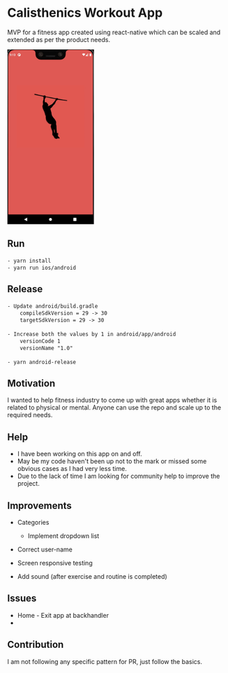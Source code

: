 # Calisthenics Workout App
MVP for a fitness app created using react-native which can be scaled and extended as per the product needs. 

<img src="demo/calisthenics-app.gif" height="400" />

## Run
    - yarn install
    - yarn run ios/android

## Release
    - Update android/build.gradle 
        compileSdkVersion = 29 -> 30
        targetSdkVersion = 29 -> 30

    - Increase both the values by 1 in android/app/android
        versionCode 1
        versionName "1.0"

    - yarn android-release

## Motivation
I wanted to help fitness industry to come up with great apps whether it is related to physical or mental. Anyone can use the repo and scale up to the required needs. 

## Help
- I have been working on this app on and off. 
- May be my code haven't been up not to the mark or missed some obvious cases as I had very less time. 
- Due to the lack of time I am looking for community help to improve the project. 

## Improvements
- Categories
    - Implement dropdown list

- Correct user-name

- Screen responsive testing
- Add sound (after exercise and routine is completed)

## Issues
- Home - Exit app at backhandler
- 

## Contribution
I am not following any specific pattern for PR, just follow the basics. 